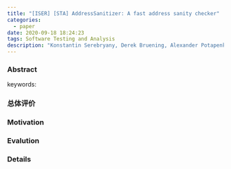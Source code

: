 ```yaml
---
title: "[ISER] [STA] AddressSanitizer: A fast address sanity checker"
categories:
  - paper
date: 2020-09-18 18:24:23
tags: Software Testing and Analysis
description: "Konstantin Serebryany, Derek Bruening, Alexander Potapenko, and Dmitry Vyukov. AddressSanitizer: A fast address sanity checker. USENIX ATC'12"
---
```


### Abstract
> 

keywords:

### 总体评价

### Motivation

### Evalution

### Details